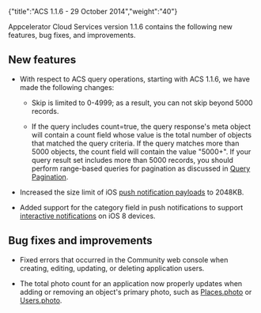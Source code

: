 {"title":"ACS 1.1.6 - 29 October 2014","weight":"40"}

Appcelerator Cloud Services version 1.1.6 contains the following new features, bug fixes, and improvements.

## New features

* With respect to ACS query operations, starting with ACS 1.1.6, we have made the following changes:

  * Skip is limited to 0-4999; as a result, you can not skip beyond 5000 records.

  * If the query includes count=true, the query response's meta object will contain a count field whose value is the total number of objects that matched the query criteria. If the query matches more than 5000 objects, the count field will contain the value "5000+". If your query result set includes more than 5000 records, you should perform range-based queries for pagination as discussed in [Query Pagination](/docs/appc/Mobile_Backend_Services/Mobile_Backend_Services_Guide/Search_and_Query_APIs/).

* Increased the size limit of iOS [push notification payloads](/arrowdb/latest/#!/api/PushPayload) to 2048KB.

* Added support for the category field in push notifications to support [interactive notifications](/docs/appc/Titanium_SDK/Titanium_SDK_How-tos/Notification_Services/iOS_Interactive_Notifications/) on iOS 8 devices.


## Bug fixes and improvements

* Fixed errors that occurred in the Community web console when creating, editing, updating, or deleting application users.

* The total photo count for an application now properly updates when adding or removing an object's primary photo, such as [Places.photo](/arrowdb/latest/#!/api/Places-property-photo) or [Users.photo](/arrowdb/latest/#!/api/Users-property-photo).
